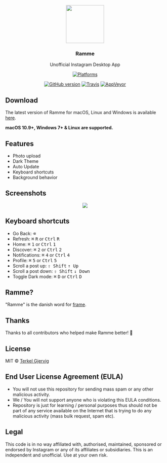 <p align="center">
  <img src="https://github.com/terkelg/ramme/blob/master/media/icon.png?raw=true" height="120" />
  <h3 align="center">Ramme</h3>
  <p align="center">Unofficial Instagram Desktop App</p>
  <p align="center">
    <a href="https://github.com/terkelg/ramme/releases"><img src="https://img.shields.io/badge/platform-macOS%20%7C%20Windows%20%7C%20Linux-lightgrey.svg" alt="Platforms"></a>
  </p>
  <p align="center">
    <a href="https://github.com/terkelg/ramme"><img src="https://img.shields.io/github/release/terkelg/ramme.svg" alt="GitHub version"></a>
    <a href="https://travis-ci.org/terkelg/ramme"><img src="https://img.shields.io/travis/terkelg/ramme.svg" alt="Travis"></a>
    <a href="https://ci.appveyor.com/project/terkelg/ramme"><img src="https://img.shields.io/appveyor/ci/terkelg/ramme.svg" alt="AppVeyor"></a>
  </p>
</p>

## Download
The latest version of Ramme for macOS, Linux and Windows is available [here](https://github.com/terkelg/ramme/releases).

**macOS 10.9+, Windows 7+ & Linux are supported.**

## Features
- Photo upload
- Dark Theme
- Auto Update
- Keyboard shortcuts
- Background behavior

## Screenshots
<p align="center">
  <img src="https://github.com/terkelg/ramme/blob/master/media/strip.png?raw=true" />
</p>

## Keyboard shortcuts
- Go Back: <kbd>⌫</kbd>
- Refresh: <kbd>⌘</kbd> <kbd>R</kbd> or <kbd>Ctrl</kbd> <kbd>R</kbd>
- Home: <kbd>⌘</kbd> <kbd>1</kbd> or <kbd>Ctrl</kbd> <kbd>1</kbd>
- Discover: <kbd>⌘</kbd> <kbd>2</kbd> or <kbd>Ctrl</kbd> <kbd>2</kbd>
- Notifications: <kbd>⌘</kbd> <kbd>4</kbd> or <kbd>Ctrl</kbd> <kbd>4</kbd>
- Profile: <kbd>⌘</kbd> <kbd>5</kbd> or <kbd>Ctrl</kbd> <kbd>5</kbd>
- Scroll a post up: <kbd>⇧ Shift</kbd> <kbd>↑ Up</kbd>
- Scroll a post down: <kbd>⇧ Shift</kbd> <kbd>↓ Down</kbd>
- Toggle Dark mode: <kbd>⌘</kbd> <kbd>D</kbd> or <kbd>Ctrl</kbd> <kbd>D</kbd>

## Ramme?
"Ramme" is the danish word for [frame](http://en.bab.la/dictionary/english-danish/frame).

## Thanks
Thanks to all contributors who helped make Ramme better! 🎉

## License
MIT © [Terkel Gjervig](https://terkel.com)

## End User License Agreement (EULA)
- You will not use this repository for sending mass spam or any other malicious activity.
- We / You will not support anyone who is violating this EULA conditions.
- Repository is just for learning / personal purposes thus should not be part of any service available on the Internet that is trying to do any malicious activity (mass bulk request, spam etc).

## Legal
This code is in no way affiliated with, authorised, maintained, sponsored or endorsed by Instagram or any of its affiliates or subsidiaries. This is an independent and unofficial. Use at your own risk.
